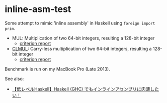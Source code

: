 # inline-asm-test

Some attempt to mimic 'inline assembly' in Haskell using `foreign import prim`.

- MUL: Multiplication of two 64-bit integers, resulting a 128-bit integer
    - [criterion report](widening-mul-report.html)
- [CLMUL](https://software.intel.com/sites/landingpage/IntrinsicsGuide/#text=clmul&expand=641,676): Carry-less multiplication of two 64-bit integers, resulting a 128-bit integer
    - [criterion report](binary-poly-mul-report.html)

Benchmark is run on my MacBook Pro (Late 2013).

See also:

- [【低レベルHaskell】Haskell (GHC) でもインラインアセンブリに肉薄したい！](https://qiita.com/mod_poppo/items/793fdb08e62591d6f3fb)
